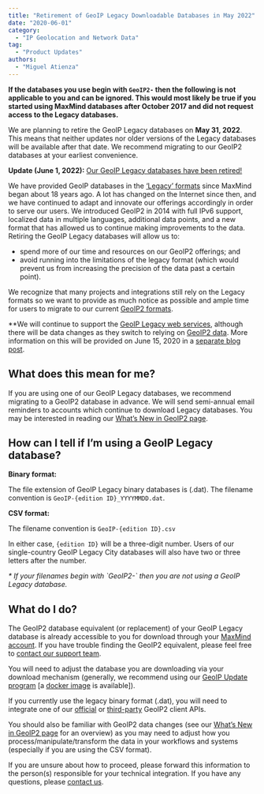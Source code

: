 ```yaml
---
title: "Retirement of GeoIP Legacy Downloadable Databases in May 2022"
date: "2020-06-01"
category:
  - "IP Geolocation and Network Data"
tag:
  - "Product Updates"
authors:
  - "Miguel Atienza"
---
```


<!--lint disable no-emphasis-as-heading-->

**If the databases you use begin with `GeoIP2-` then the following is not
applicable to you and can be ignored. This would most likely be true if you
started using MaxMind databases after October 2017 and did not request access to
the Legacy databases.**

We are planning to retire the GeoIP Legacy databases on **May 31, 2022**. This
means that neither updates nor older versions of the Legacy databases will be
available after that date. We recommend migrating to our GeoIP2 databases at
your earliest convenience.

**Update (June 1, 2022):**
[Our GeoIP Legacy databases have been retired!](/2022/06/geoip-legacy-databases-have-been-retired)

We have provided GeoIP databases in the
[‘Legacy’ formats](https://dev.maxmind.com/geoip/legacy/downloadable/) since
MaxMind began about 18 years ago. A lot has changed on the Internet since then,
and we have continued to adapt and innovate our offerings accordingly in order
to serve our users. We introduced GeoIP2 in 2014 with full IPv6 support,
localized data in multiple languages, additional data points, and a new format
that has allowed us to continue making improvements to the data. Retiring the
GeoIP Legacy databases will allow us to:

- spend more of our time and resources on our GeoIP2 offerings; and
- avoid running into the limitations of the legacy format (which would prevent
  us from increasing the precision of the data past a certain point).

We recognize that many projects and integrations still rely on the Legacy
formats so we want to provide as much notice as possible and ample time for
users to migrate to our current
[GeoIP2 formats](https://dev.maxmind.com/geoip/geoip2/downloadable/).

\*\*We will continue to support the
[GeoIP Legacy web services](https://dev.maxmind.com/geoip/legacy/web-services/),
although there will be data changes as they switch to relying on
[GeoIP2 data](https://dev.maxmind.com/geoip/geoip2/whats-new-in-geoip2/). More
information on this will be provided on June 15, 2020 in a
[separate blog post](/2020/06/data-changes-to-geoip-legacy-and-minfraud-legacy-web-services-in-may-2022/).

## What does this mean for me?

If you are using one of our GeoIP Legacy databases, we recommend migrating to a
GeoIP2 database in advance. We will send semi-annual email reminders to accounts
which continue to download Legacy databases. You may be interested in reading
our
[What’s New in GeoIP2 page](https://dev.maxmind.com/geoip/geoip2/whats-new-in-geoip2/).

## How can I tell if I’m using a GeoIP Legacy database?

**Binary format:**

The file extension of GeoIP Legacy binary databases is (.dat). The filename
convention is `GeoIP-{edition ID}_YYYYMMDD.dat`.

**CSV format:**

The filename convention is `GeoIP-{edition ID}.csv`

In either case, `{edition ID}` will be a three-digit number. Users of our
single-country GeoIP Legacy City databases will also have two or three letters
after the number.

_\* If your filenames begin with \`GeoIP2-\` then you are not using a GeoIP
Legacy database._

## What do I do?

The GeoIP2 database equivalent (or replacement) of your GeoIP Legacy database is
already accessible to you for download through your
[MaxMind account](https://www.maxmind.com/en/accounts/current/geoip/downloads).
If you have trouble finding the GeoIP2 equivalent, please feel free to
[contact our support team](https://share.hsforms.com/1wsOwiZ3LS1WlrB72grq0kAcntle/).

You will need to adjust the database you are downloading via your download
mechanism (generally, we recommend using our
[GeoIP Update program](https://dev.maxmind.com/geoip/geoipupdate/) \[a
[docker image](https://hub.docker.com/r/maxmindinc/geoipupdate) is available]).

If you currently use the legacy binary format (.dat), you will need to integrate
one of our
[official](https://dev.maxmind.com/geoip/geoip2/downloadable/#MaxMind_Supported_APIs)
or
[third-party](https://dev.maxmind.com/geoip/geoip2/downloadable/#ThirdParty_APIs)
GeoIP2 client APIs.

You should also be familiar with GeoIP2 data changes (see our
[What’s New in GeoIP2 page](https://dev.maxmind.com/geoip/geoip2/whats-new-in-geoip2/)
for an overview) as you may need to adjust how you process/manipulate/transform
the data in your workflows and systems (especially if you are using the CSV
format).

If you are unsure about how to proceed, please forward this information to the
person(s) responsible for your technical integration. If you have any questions,
please [contact us](https://share.hsforms.com/1wsOwiZ3LS1WlrB72grq0kAcntle/).
